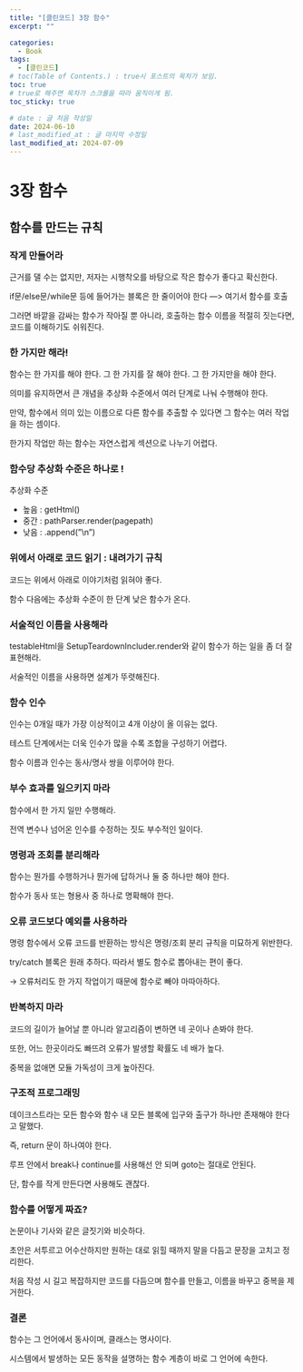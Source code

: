 ```yaml
---
title: "[클린코드] 3장 함수"
excerpt: ""

categories:
  - Book
tags:
  - [클린코드]
# toc(Table of Contents.) : true시 포스트의 목차가 보임.
toc: true
# true로 해주면 목차가 스크롤을 따라 움직이게 됨.
toc_sticky: true

# date : 글 처음 작성일
date: 2024-06-10
# last_modified_at : 글 마지막 수정일
last_modified_at: 2024-07-09
---
```


# 3장 함수

## 함수를 만드는 규칙

### 작게 만들어라

근거를 댈 수는 없지만, 저자는 시행착오를 바탕으로 작은 함수가 좋다고 확신한다.

if문/else문/while문 등에 들어가는 블록은 한 줄이어야 한다 —> 여기서 함수를 호출

그러면 바깥을 감싸는 함수가 작아질 뿐 아니라, 호출하는 함수 이름을 적절히 짓는다면, 코드를 이해하기도 쉬워진다.

### 한 가지만 해라!

함수는 한 가지를 해야 한다. 그 한 가지를 잘 해야 한다. 그 한 가지만을 해야 한다.

의미를 유지하면서 큰 개념을 추상화 수준에서 여러 단계로 나눠 수행해야 한다.

만약, 함수에서 의미 있는 이름으로 다른 함수를 추출할 수 있다면 그 함수는 여러 작업을 하는 셈이다.

한가지 작업만 하는 함수는 자연스럽게 섹션으로 나누기 어렵다.

### 함수당 추상화 수준은 하나로 !

추상화 수준

- 높음 : getHtml()
- 중간 : pathParser.render(pagepath)
- 낮음 : .append(”\n”)

### 위에서 아래로 코드 읽기 : 내려가기 규칙

코드는 위에서 아래로 이야기처럼 읽혀야 좋다.

함수 다음에는 추상화 수준이 한 단계 낮은 함수가 온다.

### 서술적인 이름을 사용해라

testableHtml을 SetupTeardownIncluder.render와 같이 함수가 하는 일을 좀 더 잘 표현해라.

서술적인 이름을 사용하면 설계가 뚜렷해진다.

### 함수 인수

인수는 0개일 때가 가장 이상적이고 4개 이상이 올 이유는 없다.

테스트 단계에서는 더욱 인수가 많을 수록 조합을 구성하기 어렵다.

함수 이름과 인수는 동사/명사 쌍을 이루어야 한다.

### 부수 효과를 일으키지 마라

함수에서 한 가지 일만 수행해라.

전역 변수나 넘어온 인수를 수정하는 짓도 부수적인 일이다.

### 명령과 조회를 분리해라

함수는 뭔가를 수행하거나 뭔가에 답하거나 둘 중 하나만 해야 한다.

함수가 동사 또는 형용사 중 하나로 명확해야 한다.

### 오류 코드보다 예외를 사용하라

명령 함수에서 오류 코드를 반환하는 방식은 명령/조회 분리 규칙을 미묘하게 위반한다.

try/catch 블록은 원래 추하다. 따라서 별도 함수로 뽑아내는 편이 좋다.

→ 오류처리도 한 가지 작업이기 때문에 함수로 빼야 마따아하다.

### 반복하지 마라

코드의 길이가 늘어날 뿐 아니라 알고리즘이 변하면 네 곳이나 손봐야 한다.

또한, 어느 한곳이라도 빠뜨려 오류가 발생할 확률도 네 배가 높다.

중복을 없애면 모듈 가독성이 크게 높아진다.

### 구조적 프로그래밍

데이크스트라는 모든 함수와 함수 내 모든 블록에 입구와 출구가 하나만 존재해야 한다고 말했다.

즉, return 문이 하나여야 한다.

루프 안에서 break나 continue를 사용해선 안 되며 goto는 절대로 안된다.

단, 함수를 작게 만든다면 사용해도 괜찮다.

### 함수를 어떻게 짜죠?

논문이나 기사와 같은 글짓기와 비슷하다.

초안은 서투르고 어수산하지만 원하는 대로 읽힐 때까지 말을 다듬고 문장을 고치고 정리한다.

처음 작성 시 길고 복잡하지만 코드를 다듬으며 함수를 만들고, 이름을 바꾸고 중복을 제거한다.

### 결론

함수는 그 언어에서 동사이며, 클래스는 명사이다.

시스템에서 발생하는 모든 동작을 설명하는 함수 계층이 바로 그 언어에 속한다.
